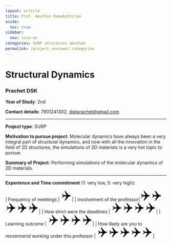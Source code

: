 ```yaml
---
layout: article
title: Prof. Amuthan Ramabathiran
aside:
  toc: true
sidebar:
  nav: surp-en
categories: SURP structures amuthan
permalink: /project_reviews/:categories
---
```


# Structural Dynamics
### Prachet DSK
**Year of Study**: 2nd

**Contact details**: 7901241302, dskprachet@gmail.com

---

**Project type**: SURP

**Motivation to pursue project**: Molecular dynamics have always been a very integral part of structural dynamics, and now with all the innovation in the field of 2D structures, the simulations of 2D materials is a very hot topic to pursue.

**Summary of Project**: Performing simulations of the molecular dynamics of 2D materials.

---

**Experience and Time commitment** (1: very low, 5: very high):

[1]:<img src="/assets/plane3.png" width="35"/>

| Frequency of meetings	| <img src="/assets/plane3.png" width="35"/>|
| Involvement of the professor|<img src="/assets/plane3.png" width="35"/><img src="/assets/plane3.png" width="35"/><img src="/assets/plane3.png" width="35"/><img src="/assets/plane3.png" width="35"/><img src="/assets/plane3.png" width="35"/>|
| How strict were the deadlines	| <img src="/assets/plane3.png" width="35"/><img src="/assets/plane3.png" width="35"/><img src="/assets/plane3.png" width="35"/><img src="/assets/plane3.png" width="35"/>|
| Learning outcome | <img src="/assets/plane3.png" width="35"/><img src="/assets/plane3.png" width="35"/><img src="/assets/plane3.png" width="35"/><img src="/assets/plane3.png" width="35"/>|
| How likely are you to recommend working under this professor | <img src="/assets/plane3.png" width="35"/><img src="/assets/plane3.png" width="35"/><img src="/assets/plane3.png" width="35"/><img src="/assets/plane3.png" width="35"/><img src="/assets/plane3.png" width="35"/>|


